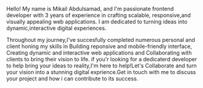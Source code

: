 Hello! My name is Mikail Abdulsamad, and I'm passionate frontend developer with 3 years of experience in crafting scalable, responsive,and visually appealing web applications. I am dedicated to turning ideas into dynamic,interactive digital experiences.

  Throughout my journey,I've succesfully completed numerous personal and client honing my skills in
  Building reponsive and mobile-friendly interface,
  Creating dynamic and interactive web applications 
 and Collaborating with clients to bring their vision to life.
 if you'r looking for a dedicaterd developer to help bring your ideas to reality,I'm here to help!Let's Collaborate and turn your vision into a stunning digital exprience.Get in touch with me to discuss your project and how i can contribute to its success.
